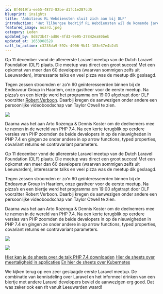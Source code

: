 ```yaml
---
id: 8f4019fa-ee55-4873-82be-d1fc1e287cd5
blueprint: insights
title: 'Ambitieus RL Webdiensten sluit zich aan bij DLF'
introduction: 'Het Tilburgse bedrijf RL Webdiensten wil de komende jaren een flinke groei doormaken. Een lidmaatschap bij de Dutch Laravel Foundation was een logische stap.'
featured_image: noard.jpeg
category: Leden
updated_by: 8d873b47-ad86-4fd3-9e95-27842ea80beb
updated_at: 1653908528
call_to_action: c3238da9-592c-4906-9b11-183e37e4b2d3
---
```

Op 11 december vond de allereerste Laravel meetup van de Dutch Laravel Foundation (DLF) plaats. Die meetup was direct een groot succes! Met een opkomst van meer dan 60 developers (waarvan sommigen zelfs uit Leeuwarden), interessante talks en veel pizza was de meetup dik geslaagd.

Tegen zessen stroomden er zo’n 60 geïnteresseerden binnen bij de Endeavour Group in Haarlem, onze gastheer voor de eerste meetup. Na pizza’s en een biertje werd het programma om 19:00 afgetrapt door DLF voorzitter [Robert Verboon](#). Daarbij kregen de aanwezigen onder andere een persoonlijke videoboodschap van Taylor Otwell te zien.

![](statamic://asset::insights::DSCF7252JPG.jpeg)

Daarna was het aan Arto Rozenga & Dennis Koster om de deelnemers mee te nemen in de wereld van PHP 7.4. Na een korte terugblik op eerdere versies van PHP zoomden de beide developers in op de nieuwigheden in PHP 7.4 en gingen ze onder andere in op arrow functions, typed properties, covariant returns en contravariant parameters.

Op 11 december vond de allereerste Laravel meetup van de Dutch Laravel Foundation (DLF) plaats. Die meetup was direct een groot succes! Met een opkomst van meer dan 60 developers (waarvan sommigen zelfs uit Leeuwarden), interessante talks en veel pizza was de meetup dik geslaagd.

Tegen zessen stroomden er zo’n 60 geïnteresseerden binnen bij de Endeavour Group in Haarlem, onze gastheer voor de eerste meetup. Na pizza’s en een biertje werd het programma om 19:00 afgetrapt door DLF voorzitter Robert Verboon. Daarbij kregen de aanwezigen onder andere een persoonlijke videoboodschap van Taylor Otwell te zien.

Daarna was het aan Arto Rozenga & Dennis Koster om de deelnemers mee te nemen in de wereld van PHP 7.4. Na een korte terugblik op eerdere versies van PHP zoomden de beide developers in op de nieuwigheden in PHP 7.4 en gingen ze onder andere in op arrow functions, typed properties, covariant returns en contravariant parameters.

![](statamic://asset::insights::DSCF7360JPG.jpeg)

![](statamic://asset::insights::DSCF7318JPG.jpeg)

[Hier kan je de sheets over de talk PHP 7.4 downloaden](#)
[Hier de sheets over meertaligheid in applicaties](#)
[En hier de sheets over Kubernetes](#)

We kijken terug op een zeer geslaagde eerste Laravel meetup. De combinatie van kennisdeling over Laravel en het informeel drinken van een biertje met andere Laravel developers beviel de aanwezigen erg goed. Dat was zeker ook een rit vanuit Leeuwarden waard!